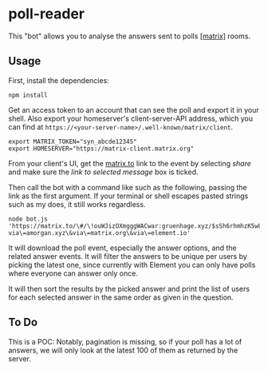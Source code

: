 # poll-reader

This "bot" allows you to analyse the answers sent to polls [\[matrix\]](https://matrix.org) rooms.

## Usage

First, install the dependencies:

```shell
npm install
```

Get an access token to an account that can see the poll and export it in your shell.
Also export your homeserver's client-server-API address, which you can find at `https://<your-server-name>/.well-known/matrix/client`.

```shell
export MATRIX_TOKEN="syn_abcde12345"
export HOMESERVER="https://matrix-client.matrix.org"
```

From your client's UI, get the [matrix.to](https://matrix.to) link to the event by selecting *share* and make sure the *link to selected message* box is ticked.

Then call the bot with a command like such as the following, passing the link as the first argument.
If your terminal or shell escapes pasted strings such as my does, it still works regardless.

```shell
node bot.js 'https://matrix.to/\#/\!ouWJizOXmgggWACwar:gruenhage.xyz/$sSh6rhmhzK5wLAcgQ62yIrU1QQ8UmBhfIqoJX1Mo3w8\?via\=amorgan.xyz\&via\=matrix.org\&via\=element.io'
```

It will download the poll event, especially the answer options, and the related answer events. It will filter the answers to be unique per users by picking the latest one, since currently with Element you can only have polls where everyone can answer only once.

It will then sort the results by the picked answer and print the list of users for each selected answer in the same order as given in the question.

## To Do

This is a POC: Notably, pagination is missing, so if your poll has a lot of answers, we will only look at the latest 100 of them as returned by the server.
